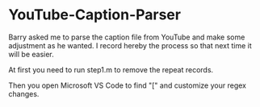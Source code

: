 # YouTube-Caption-Parser
Barry asked me to parse the caption file from YouTube and make some adjustment as he wanted. I record hereby the process so that next time it will be easier.

At first you need to run step1.m to remove the repeat records.

Then you open Microsoft VS Code to find "[" and customize your regex changes.
